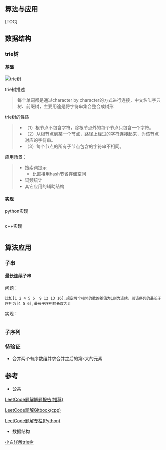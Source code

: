## 算法与应用

[TOC]



## 数据结构

### trie树

#### 基础

![trie树](http://images.cnitblog.com/blog/183411/201212/30214213-f9256d989b3b45ae8d15da2604ddce71.png)

trie树描述

> 每个单词都是通过character by character的方式进行连接，中文名叫字典树、前缀树，主要用途是将字符串集合整合成树形

trie树的性质

> - （1）根节点不包含字符，除根节点外的每个节点只包含一个字符。
> - （2）从根节点到某一个节点，路径上经过的字符连接起来，为该节点对应的字符串。
> - （3）每个节点的所有子节点包含的字符串不相同。

应用场景：

> - 搜索词提示
>   - 比直接用hash节省存储空间
> - 词频统计
> - 其它应用的辅助结构

#### 实现

python实现

```python

```

c++实现

```cpp

```

## 算法应用

### 子串

#### 最长连续子串

问题：

```
比如[1 2 4 5 6  9 12 13 16],规定两个相邻的数的差值为1则为连续，则该序列的最长子序列为[4 5 6],最长子序列的长度为3
```

实现：

```

```

### 子序列



### 待验证

- 合并两个有序数组并求合并之后的第k大的元素

## 参考

- 公共

[LeetCode题解解题报告(推荐)](http://bookshadow.com/leetcode/)

[LeetCode题解Gitbook(cpp)](https://siddontang.gitbooks.io/leetcode-solution/content/)

[LeetCode题解专栏(Python)](http://blog.csdn.net/column/details/leetcode-with-python.html)

- 数据结构

[小白详解trie树](https://segmentfault.com/a/1190000008877595)